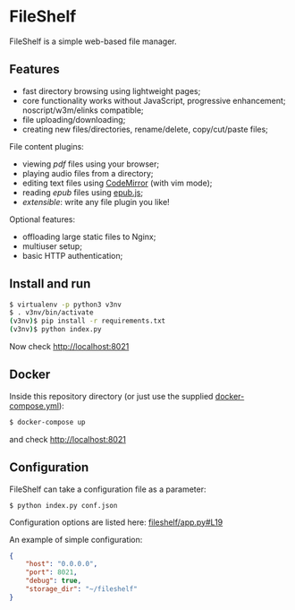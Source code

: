 # FileShelf

FileShelf is a simple web-based file manager.


## Features

- fast directory browsing using lightweight pages;
- core functionality works without JavaScript, progressive enhancement; noscript/w3m/elinks compatible;
- file uploading/downloading;
- creating new files/directories, rename/delete, copy/cut/paste files;

File content plugins:
- viewing *pdf* files using your browser;
- playing audio files from a directory;
- editing text files using [CodeMirror](https://codemirror.net/) (with vim mode);
- reading *epub* files using [epub.js](https://github.com/futurepress/epub.js);
- *extensible*: write any file plugin you like!

Optional features:
- offloading large static files to Nginx;
- multiuser setup;
- basic HTTP authentication;


## Install and run

```sh
$ virtualenv -p python3 v3nv
$ . v3nv/bin/activate
(v3nv)$ pip install -r requirements.txt
(v3nv)$ python index.py
```

Now check [http://localhost:8021](http://localhost:8021)

## Docker

Inside this repository directory (or just use the supplied [docker-compose.yml](docker-compose.yml)):

```sh
$ docker-compose up
```

and check [http://localhost:8021](http://localhost:8021)

## Configuration

FileShelf can take a configuration file as a parameter:

```
$ python index.py conf.json
```

Configuration options are listed here: [fileshelf/app.py#L19](https://github.com/EarlGray/fileshelf/blob/master/fileshelf/app.py#L19)

An example of simple configuration:

```json
{
    "host": "0.0.0.0",
    "port": 8021,
    "debug": true,
    "storage_dir": "~/fileshelf"
}
```
